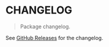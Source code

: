# CHANGELOG

> Package changelog.

See [GitHub Releases](https://github.com/stdlib-js/array-float32/releases) for the changelog.